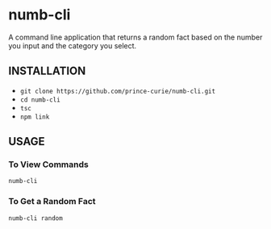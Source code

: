 # numb-cli

A command line application that returns a random fact based on the number you input and the category you select.

## INSTALLATION

- `git clone https://github.com/prince-curie/numb-cli.git` 
- `cd numb-cli`
- `tsc`
- `npm link`

## USAGE

### To View Commands
`numb-cli`

### To Get a Random Fact
`numb-cli random`
